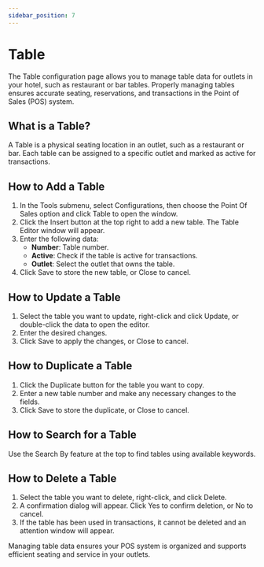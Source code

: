 ```yaml
---
sidebar_position: 7
---
```


# Table

The Table configuration page allows you to manage table data for outlets in your hotel, such as restaurant or bar tables. Properly managing tables ensures accurate seating, reservations, and transactions in the Point of Sales (POS) system.

## What is a Table?

A Table is a physical seating location in an outlet, such as a restaurant or bar. Each table can be assigned to a specific outlet and marked as active for transactions.

## How to Add a Table

1. In the Tools submenu, select Configurations, then choose the Point Of Sales option and click Table to open the window.
2. Click the Insert button at the top right to add a new table. The Table Editor window will appear.
3. Enter the following data:
   - **Number**: Table number.
   - **Active**: Check if the table is active for transactions.
   - **Outlet**: Select the outlet that owns the table.
4. Click Save to store the new table, or Close to cancel.

## How to Update a Table

1. Select the table you want to update, right-click and click Update, or double-click the data to open the editor.
2. Enter the desired changes.
3. Click Save to apply the changes, or Close to cancel.

## How to Duplicate a Table

1. Click the Duplicate button for the table you want to copy.
2. Enter a new table number and make any necessary changes to the fields.
3. Click Save to store the duplicate, or Close to cancel.

## How to Search for a Table

Use the Search By feature at the top to find tables using available keywords.

## How to Delete a Table

1. Select the table you want to delete, right-click, and click Delete.
2. A confirmation dialog will appear. Click Yes to confirm deletion, or No to cancel.
3. If the table has been used in transactions, it cannot be deleted and an attention window will appear.

Managing table data ensures your POS system is organized and supports efficient seating and service in your outlets.
